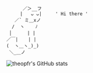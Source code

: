           ／＞__フ
         |   ᴗ ᴗ|     ' Hi there '
       ／` ミ＿xノ    
      /  ヽ    ﾉ    
     │ 　   | | 
    ／￣|　  | | 
    (  ヽ＿ヽ_)_) 
     ＼_＿ノ

![theopfr's GitHub stats](https://github-readme-stats.vercel.app/api?username=theopfr&theme=tokyonight&show_icons=true&hide_border=true)

